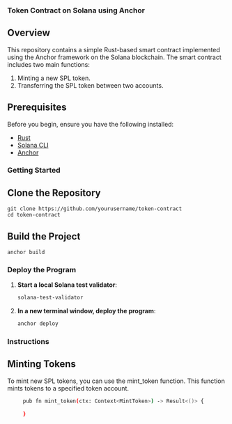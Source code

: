 ### Token Contract on Solana using Anchor

## Overview
This repository contains a simple Rust-based smart contract implemented using the Anchor framework on the Solana blockchain. The smart contract includes two main functions:
1. Minting a new SPL token.
2. Transferring the SPL token between two accounts.

## Prerequisites
Before you begin, ensure you have the following installed:
- [Rust](https://www.rust-lang.org/tools/install)
- [Solana CLI](https://docs.solana.com/cli/install-solana-cli-tools)
- [Anchor](https://project-serum.github.io/anchor/getting-started/installation.html)

### Getting Started

## Clone the Repository
    git clone https://github.com/yourusername/token-contract
    cd token-contract

## Build the Project
    anchor build

### Deploy the Program
1. **Start a local Solana test validator**:
   
    ```sh
    solana-test-validator
2. **In a new terminal window, deploy the program**:
   
   ```sh
   anchor deploy

### Instructions
## Minting Tokens
To mint new SPL tokens, you can use the mint_token function. This function mints tokens to a specified token account.

```sh
     pub fn mint_token(ctx: Context<MintToken>) -> Result<()> {
       
     }




